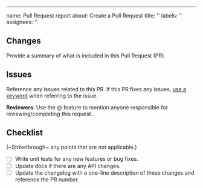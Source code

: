 ---

name: Pull Request report
about: Create a Pull Request
title: ''
labels: ''
assignees: ''

## Changes

Provide a summary of what is included in this Pull Request (PR).

## Issues

Reference any issues related to this PR.
If this PR fixes any issues, [use a keyword](https://docs.github.com/en/issues/tracking-your-work-with-issues/linking-a-pull-request-to-an-issue#linking-a-pull-request-to-an-issue-using-a-keyword)
when referring to the issue.

**Reviewers**: Use the @ feature to mention anyone responsible for reviewing/completing this request.

## Checklist

(~Strikethrough~ any points that are not applicable.)

- [ ] Write unit tests for any new features or bug fixes.
- [ ] Update docs if there are any API changes.
- [ ] Update the changelog with a one-line description of these changes and reference the PR number.
